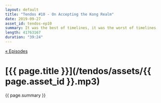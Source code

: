```yaml
---
layout: default
title: "Tendos #10 - On Accepting the Kong Realm"
date: 2019-09-27
asset_id: tendos-ep10
summary: It was the best of timelines, it was the worst of timelines
length: 41763167
duration: "39:24"
---
```

[« Episodes](/tendos/episodes)

# [{{ page.title }}](/tendos/assets/{{ page.asset_id }}.mp3)
{{ page.summary }}
